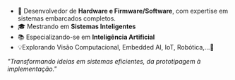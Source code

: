 - 🚀 Desenvolvedor de **Hardware e Firmware/Software**, com expertise em sistemas embarcados completos.
- 🎓 Mestrando em **Sistemas Inteligentes**  
- 📚 Especializando-se em **Inteligência Artificial**  
- 💡Explorando Visão Computacional, Embedded AI, IoT, Robótica,...🤖

*"Transformando ideias em sistemas eficientes, da prototipagem à implementação."*  
